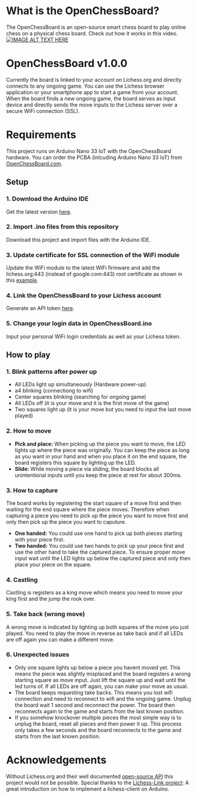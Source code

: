 # What is the OpenChessBoard?
The OpenChessBoard is an open-source smart chess board to play online chess on a physical chess board. 
Check out how it works in this video.<br/>
[![IMAGE ALT TEXT HERE](https://img.youtube.com/vi/PFouUxKJOSc/0.jpg)](https://www.youtube.com/watch?v=PFouUxKJOSc)
# OpenChessBoard v1.0.0
Currently the board is linked to your account on Lichess.org and directly connects to any ongoing game. You can use the Lichess browser application or your smartphone app to start a game from your account. When the board finds a new ongoing game, the board serves as input device and directly sends the move inputs to the Lichess server over a secure WiFi connection (SSL).

# Requirements
This project runs on Arduino Nano 33 IoT with the OpenChessBoard hardware. You can order the PCBA (inlcuding Arduino Nano 33 IoT) from [OpenChessBoard.com](http://openchessboard.com/).

## Setup
### 1. Download the Arduino IDE
Get the latest version [here](https://www.arduino.cc/en/software).
### 2. Import .ino files from this repository
Download this project and import files with the Arduino IDE.
### 3. Update certificate for SSL connection of the WiFi module
Update the WiFi module to the latest WiFi firmware and add the lichess.org:443 (instead of google.com:443) root certificate as shown in this [example](https://support.arduino.cc/hc/en-us/articles/360016119219-How-to-add-certificates-to-Wifi-Nina-Wifi-101-Modules-).
### 4. Link the OpenChessBoard to your Lichess account
Generate an API token [here](https://lichess.org/account/oauth/token).
### 5. Change your login data in OpenChessBoard.ino
Input your personal WiFi login credentials as well as your Lichess token.

## How to play
### 1. Blink patterns after power up
- All LEDs light up simultaneously (Hardware power-up)
-  a4 blinking (connectiong to wifi)
- Center squares blinking (searching for ongoing game)
- All LEDs off (it is your move and it is the first move of the game)
- Two squares light up  (it is your move but you need to input the last move played)
### 2. How to move
- 	**Pick and place:** When picking up the piece you want to move, the LED lights up where the piece was originally.
You can keep the piece as long as you want in your hand and when you place it on the end square,
the board registers this square by lighting up the LED. 
- 	**Slide:** While moving a piece via sliding, the board blocks all unintentional inputs until you keep the piece at rest for about 300ms.
### 3. How to capture
The board works by registering the start square of a move first and then waiting for the end square where the piece moves. 
Therefore when capturing a piece you need to pick up the piece you want to move first and only then pick up the piece you want to caputure.
- **One handed:** You could use one hand to pick up both pieces starting with your piece first.
- **Two handed:** You could use two hands to pick up your piece first and use the other hand to take the captured piece.
To ensure proper move input wait until the LED lights up below the captured piece and only then place your piece on the square.
### 4. Castling
Castling is registers as a king move which means you need to move your king first and the jump the rook over.
### 5. Take back (wrong move)
A wrong move is indicated by lighting up both squares of the move you just played. 
You need to play the move in reverse as take back and if all LEDs are off again you can make a different move.
### 6. Unexpected issues
- Only one square lights up below a piece you havent moved yet. 
This means the piece was slightly misplaced and the board registers a wrong starting square as move input.
Just lift the square up and wait until the led turns of. If all LEDs are off again, you can make your move as usual.
- The board keeps requesting take backs.
This means you lost wifi connection and need to reconnect to wifi and the ongoing game. Unplug the board  wait 1 second and reconnect the power. 
The board then reconnects again to the game and starts from the last known position.
- If you somehow knockover multiple pieces the most simple way is to unplug the board, reset all pieces and then power it up. 
This process only takes a few seconds and the board reconnects to the game and starts from the last known position.
# Acknowledgements
Without Lichess.org and their well documented [open-source API](https://lichess.org/api) this project would not be possible.
Special thanks to the [Lichess-Link project](https://github.com/Kzra/Lichess-Link): A great introduction on how to implement a lichess-client on Arduino.

